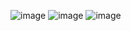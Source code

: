 ![image](https://github.com/user-attachments/assets/f5ef03c8-2cd8-4b05-8e99-da7048f90e79)
![image](https://github.com/user-attachments/assets/fc1d7077-47ce-47a1-86f6-9cb9c014c95a)
![image](https://github.com/user-attachments/assets/6b4c8dd4-00e3-4327-94aa-88e779915629)
